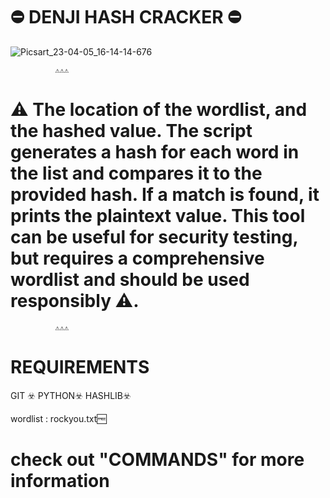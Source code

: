 # ⛔️ DENJI HASH CRACKER ⛔️


![Picsart_23-04-05_16-14-14-676](https://user-images.githubusercontent.com/65974917/230058660-1ce925de-01c5-49c4-a718-9ad80e73d254.jpg)





              ⚠️⚠️⚠️
# ⚠️ The location of the wordlist, and the hashed value. The script generates a hash for each word in the list and compares it to the provided hash. If a match is found, it prints the plaintext value. This tool can be useful for security testing, but requires a comprehensive wordlist and should be used responsibly ⚠️.
              ⚠️⚠️⚠️


# REQUIREMENTS


GIT ☣️
      PYTHON☣️
              HASHLIB☣️


wordlist : rockyou.txt🆓

#  check out "COMMANDS" for more information 

 
